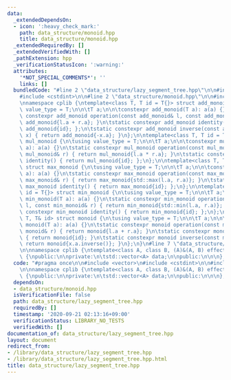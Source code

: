 ```yaml
---
data:
  _extendedDependsOn:
  - icon: ':heavy_check_mark:'
    path: data_structure/monoid.hpp
    title: data_structure/monoid.hpp
  _extendedRequiredBy: []
  _extendedVerifiedWith: []
  _pathExtension: hpp
  _verificationStatusIcon: ':warning:'
  attributes:
    '*NOT_SPECIAL_COMMENTS*': ''
    links: []
  bundledCode: "#line 2 \"data_structure/lazy_segment_tree.hpp\"\n\n#include <vector>\n\
    #include <cstdint>\n\n#line 2 \"data_structure/monoid.hpp\"\n\n#include <algorithm>\n\
    \nnamespace cplib {\ntemplate<class T, T id = T{}> struct add_monoid {\n\tusing\
    \ value_type = T;\n\n\tT a;\n\n\tconstexpr add_monoid(T a): a(a) {}\n\tstatic\
    \ constexpr add_monoid operation(const add_monoid& l, const add_monoid& r) { return\
    \ add_monoid{l.a + r.a}; }\n\tstatic constexpr add_monoid identity() { return\
    \ add_monoid{id}; };\n\tstatic constexpr add_monoid inverse(const add_monoid&\
    \ x) { return add_monoid{-x.a}; }\n};\n\ntemplate<class T, T id = T{1}> struct\
    \ mul_monoid {\n\tusing value_type = T;\n\n\tT a;\n\n\tconstexpr mul_monoid(T\
    \ a): a(a) {}\n\tstatic constexpr mul_monoid operation(const mul_monoid& l, const\
    \ mul_monoid& r) { return mul_monoid{l.a * r.a}; }\n\tstatic constexpr mul_monoid\
    \ identity() { return mul_monoid{id}; };\n};\n\ntemplate<class T, T id = T{}>\
    \ struct max_monoid {\n\tusing value_type = T;\n\n\tT a;\n\n\tconstexpr max_monoid(T\
    \ a): a(a) {}\n\tstatic constexpr max_monoid operation(const max_monoid& l, const\
    \ max_monoid& r) { return max_monoid{std::max(l.a, r.a)}; }\n\tstatic constexpr\
    \ max_monoid identity() { return max_monoid{id}; };\n};\n\ntemplate<class T, T\
    \ id = T{}> struct min_monoid {\n\tusing value_type = T;\n\n\tT a;\n\n\tconstexpr\
    \ min_monoid(T a): a(a) {}\n\tstatic constexpr min_monoid operation(const min_monoid&\
    \ l, const min_monoid& r) { return min_monoid{std::min(l.a, r.a)}; }\n\tstatic\
    \ constexpr min_monoid identity() { return min_monoid{id}; };\n};\n\ntemplate<class\
    \ T, T& id> struct monoid {\n\tusing value_type = T;\n\n\tT a;\n\n\tconstexpr\
    \ monoid(T a): a(a) {}\n\tstatic constexpr monoid operation(const monoid& l, const\
    \ monoid& r) { return monoid{l.a + r.a}; }\n\tstatic constexpr monoid identity()\
    \ { return monoid{id}; }\n\tstatic constexpr monoid inverse(const monoid& x) {\
    \ return monoid{x.a.inverse()}; }\n};\n}\n#line 7 \"data_structure/lazy_segment_tree.hpp\"\
    \n\nnamespace cplib {\ntemplate<class A, class B, (A)&(A, B) effect> class lazy_segment_tree\
    \ {\npublic:\n\nprivate:\n\tstd::vector<A> data;\n\npublic:\n\n\n};\n}\n"
  code: "#pragma once\n\n#include <vector>\n#include <cstdint>\n\n#include \"../data_structure/monoid.hpp\"\
    \n\nnamespace cplib {\ntemplate<class A, class B, (A)&(A, B) effect> class lazy_segment_tree\
    \ {\npublic:\n\nprivate:\n\tstd::vector<A> data;\n\npublic:\n\n\n};\n}\n"
  dependsOn:
  - data_structure/monoid.hpp
  isVerificationFile: false
  path: data_structure/lazy_segment_tree.hpp
  requiredBy: []
  timestamp: '2020-09-21 02:13:16+09:00'
  verificationStatus: LIBRARY_NO_TESTS
  verifiedWith: []
documentation_of: data_structure/lazy_segment_tree.hpp
layout: document
redirect_from:
- /library/data_structure/lazy_segment_tree.hpp
- /library/data_structure/lazy_segment_tree.hpp.html
title: data_structure/lazy_segment_tree.hpp
---
```

